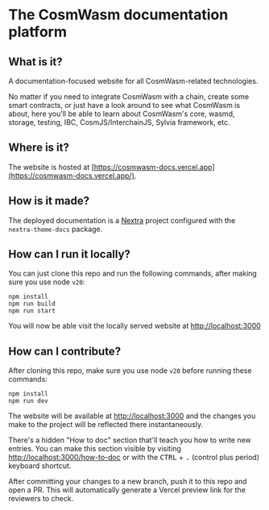 # The CosmWasm documentation platform

## What is it?

A documentation-focused website for all CosmWasm-related technologies.

No matter if you need to integrate CosmWasm with a chain, create some smart
contracts, or just have a look around to see what CosmWasm is about, here you'll
be able to learn about CosmWasm's core, wasmd, storage, testing, IBC,
CosmJS/InterchainJS, Sylvia framework, etc.

## Where is it?

The website is hosted at
[https://cosmwasm-docs.vercel.app](https://cosmwasm-docs.vercel.app/).

## How is it made?

The deployed documentation is a [Nextra](https://nextra.site) project configured
with the `nextra-theme-docs` package.

## How can I run it locally?

You can just clone this repo and run the following commands, after making sure
you use node `v20`:

```shell
npm install
npm run build
npm run start
```

You will now be able visit the locally served website at
[http://localhost:3000](http://localhost:3000)

## How can I contribute?

After cloning this repo, make sure you use node `v20` before running these
commands:

```shell
npm install
npm run dev
```

The website will be available at [http://localhost:3000](http://localhost:3000)
and the changes you make to the project will be reflected there instantaneously.

There's a hidden "How to doc" section that'll teach you how to write new
entries. You can make this section visible by visiting
[http://localhost:3000/how-to-doc](http://localhost:3000/how-to-doc) or with the
<kbd>CTRL</kbd> + <kbd>.</kbd> (control plus period) keyboard shortcut.

After committing your changes to a new branch, push it to this repo and open a
PR. This will automatically generate a Vercel preview link for the reviewers to
check.
